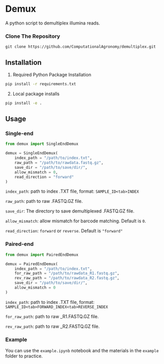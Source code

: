 # Demux
A python script to demultiplex illumina reads.

### Clone The Repository
```
git clone https://github.com/ComputationalAgronomy/demultiplex.git
```

## Installation
1. Required Python Package Installation
```sh
pip install -r requirements.txt
```
2. Local package installs
```sh
pip install -e .
```

## Usage

### Single-end
```python
from demux import SingleEndDemux

demux = SingleEndDemux(
    index_path = "/path/to/index.txt",
    raw_path = "/path/to/rawdata.fastq.gz",
    save_dir = "/path/to/save/dir/",
    allow_mismatch = 0,
    read_direction = "forward"
)
```
`index_path`: path to index .TXT file, format: `SAMPLE_ID<tab>INDEX`

`raw_path`: path to raw .FASTQ.GZ file.

`save_dir`: The directory to save demultiplexed .FASTQ.GZ file.

`allow_mismatch`: allow mismatch for barcode matching. Default is `0`.

`read_direction`: `forward` or `reverse`. Default is `"forward"`

### Paired-end
```python
from demux import PairedEndDemux

demux = PairedEndDemux(
    index_path = "/path/to/index.txt",
    for_raw_path = "/path/to/rawdata_R1.fastq.gz",
    rev_raw_path = "/path/to/rawdata_R2.fastq.gz",
    save_dir = "/path/to/save/dir/",
    allow_mismatch = 0
)
```
`index_path`: path to index .TXT file, format: `SAMPLE_ID<tab>FORWARD_INDEX<tab>REVERSE_INDEX`

`for_raw_path`: path to raw _R1.FASTQ.GZ file.

`rev_raw_path`: path to raw _R2.FASTQ.GZ file.

### Example
You can use the `example.ipynb` notebook and the materials in the `example` folder to practice.